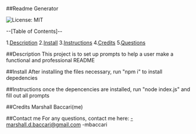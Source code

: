 ##Readme Generator  

![License: MIT](https://img.shields.io/badge/License-MIT-yellow.svg)

--[Table of Contents]--

   1.[Description](#Description)
   2.[Install](#Install)
   3.[Instructions](#Instructions)
   4.[Credits](#Credits)
   5.[Questions](#Contact)

##Description
This project is to set up prompts to help a user make a functional and professional README

##Install
After installing the files necessary, run "npm i" to install depedencies

##Instructions
once the depencencies are installed, run "node index.js" and fill out all prompts

##Credits
Marshall Baccari(me)

##Contact me
For any questions, contact me here:
-marshall.d.baccari@gmail.com
-mbaccari
